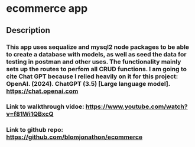 # ecommerce app
## Description
### This app uses sequalize and mysql2 node packages to be able to create a database with models, as well as seed the data for testing in postman and other uses. The functionality mainly sets up the routes to perfom all CRUD functions. I am going to cite Chat GPT because I relied heavily on it for this project: OpenAI. (2024). ChatGPT (3.5) [Large language model]. https://chat.openai.com
### Link to walkthrough vidoe: https://www.youtube.com/watch?v=f81Wi1QBxcQ 
### Link to github repo: https://github.com/blomjonathon/ecommerce
